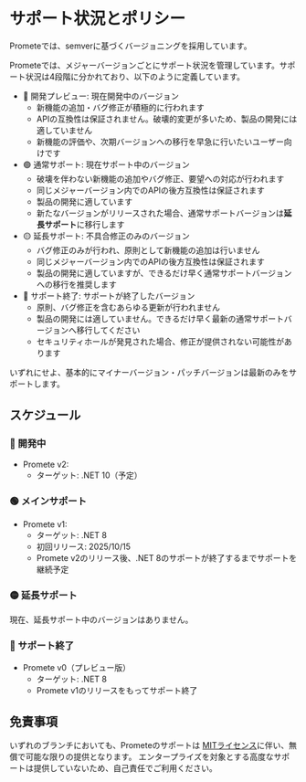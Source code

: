# サポート状況とポリシー
Prometeでは、semverに基づくバージョニングを採用しています。

Prometeでは、メジャーバージョンごとにサポート状況を管理しています。サポート状況は4段階に分かれており、以下のように定義しています。
- 🔵 開発プレビュー: 現在開発中のバージョン
  - 新機能の追加・バグ修正が積極的に行われます
  - APIの互換性は保証されません。破壊的変更が多いため、製品の開発には適していません
  - 新機能の評価や、次期バージョンへの移行を早急に行いたいユーザー向けです
- 🟢 通常サポート: 現在サポート中のバージョン
  - 破壊を伴わない新機能の追加やバグ修正、要望への対応が行われます
  - 同じメジャーバージョン内でのAPIの後方互換性は保証されます
  - 製品の開発に適しています
  - 新たなバージョンがリリースされた場合、通常サポートバージョンは**延長サポート**に移行します
- 🟡 延長サポート: 不具合修正のみのバージョン
  - バグ修正のみが行われ、原則として新機能の追加は行いません
  - 同じメジャーバージョン内でのAPIの後方互換性は保証されます
  - 製品の開発に適していますが、できるだけ早く通常サポートバージョンへの移行を推奨します
- 🔴 サポート終了: サポートが終了したバージョン
  - 原則、バグ修正を含むあらゆる更新が行われません
  - 製品の開発には適していません。できるだけ早く最新の通常サポートバージョンへ移行してください
  - セキュリティホールが発見された場合、修正が提供されない可能性があります

いずれにせよ、基本的にマイナーバージョン・パッチバージョンは最新のみをサポートします。

## スケジュール

### 🔵 開発中
- Promete v2:
  - ターゲット: .NET 10（予定）

### 🟢 メインサポート
- Promete v1:
  - ターゲット: .NET 8
  - 初回リリース: 2025/10/15
  - Promete v2のリリース後、.NET 8のサポートが終了するまでサポートを継続予定

### 🟡 延長サポート
現在、延長サポート中のバージョンはありません。

### 🔴 サポート終了
- Promete v0（プレビュー版）
  - ターゲット: .NET 8
  - Promete v1のリリースをもってサポート終了

## 免責事項

いずれのブランチにおいても、Prometeのサポートは [MITライセンス](LICENSE)に伴い、無償で可能な限りの提供となります。
エンタープライズを対象とする高度なサポートは提供していないため、自己責任でご利用ください。
